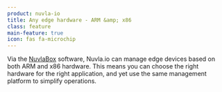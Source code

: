 ```yaml
---
product: nuvla-io
title: Any edge hardware - ARM &amp; x86
class: feature
main-feature: true
icon: fas fa-microchip
---
```


Via the [NuvlaBox](/products-and-services/nuvlabox/overview) software, Nuvla.io can manage edge devices based on both ARM and x86 hardware. This means you can choose the right hardware for the right application, and yet use the same management platform to simplify operations. 
